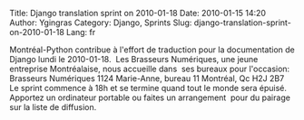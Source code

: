 Title: Django translation sprint on 2010-01-18
Date: 2010-01-15 14:20
Author: Ygingras
Category: Django, Sprints
Slug: django-translation-sprint-on-2010-01-18
Lang: fr

Montréal-Python contribue à l'effort de traduction pour la documentation
de Django lundi le 2010-01-18.  Les Brasseurs Numériques, une jeune
entreprise Montréalaise, nous accueille dans  ses bureaux pour
l'occasion: Brasseurs Numériques 1124 Marie-Anne, bureau 11 Montréal, Qc
H2J 2B7 Le sprint commence à 18h et se termine quand tout le monde sera
épuisé.  Apportez un ordinateur portable ou faites un arrangement  pour
du pairage sur la liste de diffusion.
